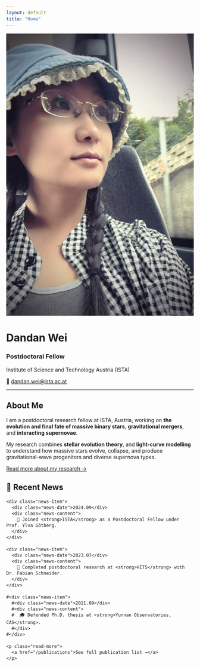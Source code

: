```yaml
---
layout: default
title: "Home"
---
```


<div class="profile-container">

  <div class="profile-left">
    <img src="/assets/images/Dandan.jpg" alt="Dandan Wei" class="profile-pic">
  </div>

  <div class="profile-right">
    <h1>Dandan Wei</h1>
    <h3>Postdoctoral Fellow</h3>
    <p>Institute of Science and Technology Austria (ISTA)</p>
    <p>📧 <a href="mailto:dandan.wei@ista.ac.at">dandan.wei@ista.ac.at</a></p>
  </div>

</div>

---

<div class="bottom-grid">

  <div class="about-box">
    <h2>About Me</h2>
    <p>
      I am a postdoctoral research fellow at ISTA, Austria, working on 
      <strong>the evolution and final fate of massive binary stars</strong>, 
      <strong>gravitational mergers</strong>, and 
      <strong>interacting supernovae</strong>.
    </p>
    <p>
      My research combines <strong>stellar evolution theory</strong>, 
      and <strong>light-curve modelling</strong> to understand
      how massive stars evolve, collapse, and produce gravitational-wave
      progenitors and diverse supernova types.
    </p>
    <p class="read-more">
        <a href="/research">Read more about my research →</a>
    </p>

  </div>

  <div class="news-box">
    <h2>📢 Recent News</h2>

    <div class="news-item">
      <div class="news-date">2024.09</div>
      <div class="news-content">
        🎉 Joined <strong>ISTA</strong> as a Postdoctoral Fellow under Prof. Ylva Götberg.
      </div>
    </div>

    <div class="news-item">
      <div class="news-date">2023.07</div>
      <div class="news-content">
        🏅 Completed postdoctoral research at <strong>HITS</strong> with Dr. Fabian Schneider.
      </div>
    </div>

    #<div class="news-item">
      #<div class="news-date">2021.09</div>
      #<div class="news-content">
      #  🎓 Defended Ph.D. thesis at <strong>Yunnan Observatories, CAS</strong>.
      #</div>
    #</div>

    <p class="read-more">
      <a href="/publications">See full publication list →</a>
    </p>


  </div>

</div>
